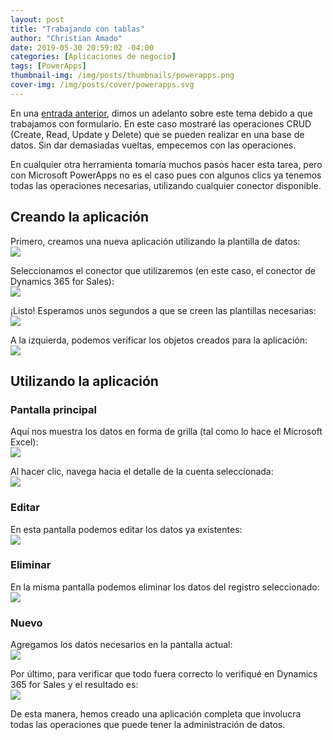 ```yaml
---
layout: post
title: "Trabajando con tablas"
author: "Christian Amado"
date: 2019-05-30 20:59:02 -04:00
categories: [Aplicaciones de negocio]
tags: [PowerApps]
thumbnail-img: /img/posts/thumbnails/powerapps.png
cover-img: /img/posts/cover/powerapps.svg
---
```


En una [entrada anterior](/2019/05/formularios/), dimos un adelanto sobre este tema debido a que trabajamos con formulario. En este caso mostraré las operaciones CRUD (Create, Read, Update y Delete) que se pueden realizar en una base de datos. Sin dar demasiadas vueltas, empecemos con las operaciones.

En cualquier otra herramienta tomaría muchos pasos hacer esta tarea, pero con Microsoft PowerApps no es el caso pues con algunos clics ya tenemos todas las operaciones necesarias, utilizando cualquier conector disponible.

<!--more-->

## Creando la aplicación
Primero, creamos una nueva aplicación utilizando la plantilla de datos:  
![](/img/posts/migrated/2019/05/1-4.png)  

Seleccionamos el conector que utilizaremos (en este caso, el conector de Dynamics 365 for Sales):  
![](/img/posts/migrated/2019/05/2-3.png)  

¡Listo! Esperamos unos segundos a que se creen las plantillas necesarias:  
![](/img/posts/migrated/2019/05/3-3.png)  

A la izquierda, podemos verificar los objetos creados para la aplicación:  
![](/img/posts/migrated/2019/05/4-2.png)  

## Utilizando la aplicación
### Pantalla principal
Aquí nos muestra los datos en forma de grilla (tal como lo hace el Microsoft Excel):  
![](/img/posts/migrated/2019/05/5-2.png)  

Al hacer clic, navega hacia el detalle de la cuenta seleccionada:  
![](/img/posts/migrated/2019/05/6-2.png)  

### Editar
En esta pantalla podemos editar los datos ya existentes:  
![](/img/posts/migrated/2019/05/7-1.png)  

### Eliminar
En la misma pantalla podemos eliminar los datos del registro seleccionado:  
![](/img/posts/migrated/2019/05/8-1.png)  

### Nuevo
Agregamos los datos necesarios en la pantalla actual:  
![](/img/posts/migrated/2019/05/9-1.png)  

Por último, para verificar que todo fuera correcto lo verifiqué en Dynamics 365 for Sales y el resultado es:  
![](/img/posts/migrated/2019/05/10.png)  

De esta manera, hemos creado una aplicación completa que involucra todas las operaciones que puede tener la administración de datos.
